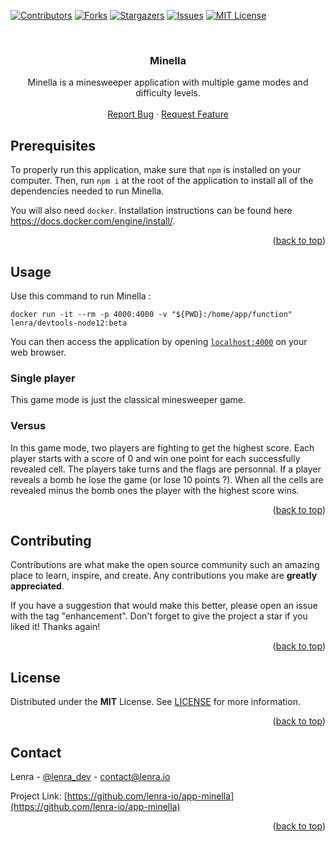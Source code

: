 <div id="top"></div>
<!--
*** This README was created with https://github.com/othneildrew/Best-README-Template
-->



<!-- PROJECT SHIELDS -->
[![Contributors][contributors-shield]][contributors-url]
[![Forks][forks-shield]][forks-url]
[![Stargazers][stars-shield]][stars-url]
[![Issues][issues-shield]][issues-url]
[![MIT License][license-shield]][license-url]



<!-- PROJECT LOGO -->
<br />
<div align="center">

<h3 align="center">Minella</h3>

  <p align="center">
    Minella is a minesweeper application with multiple game modes and difficulty levels.
    <br />
    <br />
    <a href="https://github.com/lenra-io/app-minella/issues">Report Bug</a>
    ·
    <a href="https://github.com/lenra-io/app-minella/issues">Request Feature</a>
  </p>
</div>




<!-- GETTING STARTED -->

## Prerequisites

To properly run this application, make sure that `npm` is installed on your computer.
Then, run `npm i` at the root of the application to install all of the dependencies needed to run Minella.

You will also need `docker`. Installation instructions can be found here https://docs.docker.com/engine/install/.

<p align="right">(<a href="#top">back to top</a>)</p>


<!-- USAGE EXAMPLES -->
## Usage

Use this command to run Minella :
```console
docker run -it --rm -p 4000:4000 -v "${PWD}:/home/app/function" lenra/devtools-node12:beta
```

You can then access the application by opening [`localhost:4000`](http://localhost:4000) on your web browser. 

### Single player

This game mode is just the classical minesweeper game.

### Versus

In this game mode, two players are fighting to get the highest score.
Each player starts with a score of 0 and win one point for each successfully revealed cell.
The players take turns and the flags are personnal.
If a player reveals a bomb he lose the game (or lose 10 points ?).
When all the cells are revealed minus the bomb ones the player with the highest score wins.

<p align="right">(<a href="#top">back to top</a>)</p>



<!-- CONTRIBUTING -->
## Contributing

Contributions are what make the open source community such an amazing place to learn, inspire, and create. Any contributions you make are **greatly appreciated**.

If you have a suggestion that would make this better, please open an issue with the tag "enhancement".
Don't forget to give the project a star if you liked it! Thanks again!

<p align="right">(<a href="#top">back to top</a>)</p>



<!-- LICENSE -->
## License

Distributed under the **MIT** License. See [LICENSE](./LICENSE) for more information.

<p align="right">(<a href="#top">back to top</a>)</p>



<!-- CONTACT -->
## Contact

Lenra - [@lenra_dev](https://twitter.com/lenra_dev) - contact@lenra.io

Project Link: [https://github.com/lenra-io/app-minella](https://github.com/lenra-io/app-minella)

<p align="right">(<a href="#top">back to top</a>)</p>


<!-- MARKDOWN LINKS & IMAGES -->
<!-- https://www.markdownguide.org/basic-syntax/#reference-style-links -->
[contributors-shield]: https://img.shields.io/github/contributors/lenra-io/app-minella.svg?style=for-the-badge
[contributors-url]: https://github.com/lenra-io/app-minella/graphs/contributors
[forks-shield]: https://img.shields.io/github/forks/lenra-io/app-minella.svg?style=for-the-badge
[forks-url]: https://github.com/lenra-io/app-minella/network/members
[stars-shield]: https://img.shields.io/github/stars/lenra-io/app-minella.svg?style=for-the-badge
[stars-url]: https://github.com/lenra-io/app-minella/stargazers
[issues-shield]: https://img.shields.io/github/issues/lenra-io/app-minella.svg?style=for-the-badge
[issues-url]: https://github.com/lenra-io/app-minella/issues
[license-shield]: https://img.shields.io/github/license/lenra-io/app-minella.svg?style=for-the-badge
[license-url]: https://github.com/lenra-io/app-minella/blob/master/LICENSE.txt

